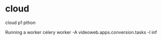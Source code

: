 cloud
=====

cloud p1 pthon

Running a worker
celery worker -A videoweb.apps.conversion.tasks -l inf